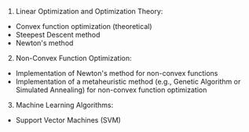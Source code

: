 1. Linear Optimization and Optimization Theory: 
- Convex function optimization (theoretical) 
- Steepest Descent method 
- Newton's method 

2. Non-Convex Function Optimization: 
- Implementation of Newton's method for non-convex functions 
- Implementation of a metaheuristic method (e.g., Genetic Algorithm or Simulated Annealing) for non-convex function optimization 
  
3. Machine Learning Algorithms: 
- Support Vector Machines (SVM) 
